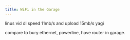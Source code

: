 ```yaml
---
title: WiFi in the Garage
---
```


linus vid
dl speed 11mb/s and upload 15mb/s
yagi

compare to bury ethernet, powerline,
have router in garage.
